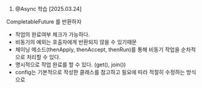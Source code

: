 1. @Async 학습 [2025.03.24]

 CompletableFuture 를 반환하자
 
- 작업의 완료여부 체크가 가능하다.
- 비동기의 예외는 호출자에게 반환되지 않을 수 있기때문
- 체이닝 메소드(thenApply, thenAccept, thenRun)를 통해 비동기 작업을 순차적으로 처리할 수 있다.
- 명시적으로 작업 완료를 할 수 있다. (get(), join())
- config는 기본적으로 작성한 클래스를 참고하고 필요에 따라 적절히 수정하는 방식으로